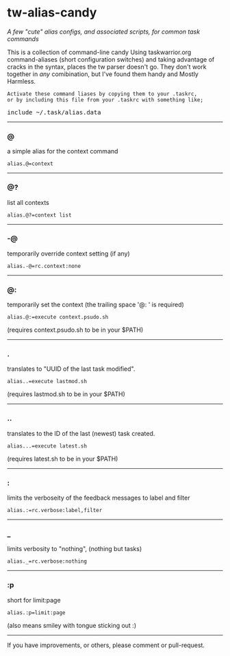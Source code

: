 # tw-alias-candy
_A few "cute" alias configs, and associated scripts, for common task commands_

This is a collection of command-line candy Using taskwarrior.org command-aliases (short configuration switches) and taking advantage of cracks in the syntax, places the tw parser doesn't go. They don't work together in _any_ comibination, but I've found them handy and Mostly Harmless. 

    Activate these command liases by copying them to your .taskrc, 
    or by including this file from your .taskrc with something like;
<pre>
include ~/.task/alias.data
</pre>
----
###    @
a simple alias for the context command

    alias.@=context
----
###    @?
list all contexts

    alias.@?=context list
----
###    -@
temporarily override context setting (if any)

    alias.-@=rc.context:none
----
###    @:
temporarily set the context (the trailing space '@: ' is required)

    alias.@:=execute context.psudo.sh
    
(requires context.psudo.sh to be in your $PATH)

----
###    .
translates to "UUID of the last task modified".

    alias..=execute lastmod.sh

(requires lastmod.sh to be in your $PATH)

----
###    ..
translates to the ID of the last (newest) task created.

    alias...=execute latest.sh

(requires latest.sh to be in your $PATH)

----
###    :
limits the verboseity of the feedback messages to label and filter

    alias.:=rc.verbose:label,filter
----
###    _
limits verbosity to "nothing", (nothing but tasks)

    alias._=rc.verbose:nothing
----
###    :p
short for limit:page

    alias.:p=limit:page

(also means smiley with tongue sticking out :)

----                                                  
If you have improvements, or others, please comment or pull-request.
